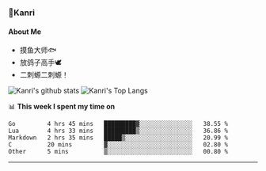 ### 🌱Kanri
#### About Me
- 摸鱼大师🐟
- 放鸽子高手🕊
- 二刺螈二刺螈！

![Kanri's github stats](https://github-readme-stats.vercel.app/api?username=Yiwen-Chan&show_icons=true&theme=vue&line_height=20)
![Kanri's Top Langs](https://github-readme-stats.vercel.app/api/top-langs/?username=Yiwen-Chan&layout=compact&theme=vue&card_width=270)

📊 **This week I spent my time on**
<!--START_SECTION:waka-->
```text
Go         4 hrs 45 mins   █████████▓░░░░░░░░░░░░░░░   38.55 % 
Lua        4 hrs 33 mins   █████████▒░░░░░░░░░░░░░░░   36.86 % 
Markdown   2 hrs 35 mins   █████▒░░░░░░░░░░░░░░░░░░░   20.99 % 
C          20 mins         ▓░░░░░░░░░░░░░░░░░░░░░░░░   02.80 % 
Other      5 mins          ▒░░░░░░░░░░░░░░░░░░░░░░░░   00.80 % 
```
<!--END_SECTION:waka-->

***

